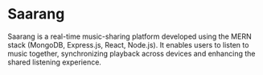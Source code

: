 # Saarang
Saarang is a real-time music-sharing platform developed using the MERN stack (MongoDB, Express.js, React, Node.js). It enables users to listen to music together, synchronizing playback across devices and enhancing the shared listening experience.
